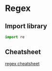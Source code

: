 # Regex 

## Import library 

```python
import re
```

## Cheatsheet

[regex cheatsheet](https://github.com/jcmeunier77code/My_cheat_sheets/blob/master/.img/python-regular-expressions-cheat-sheet.pdf)

